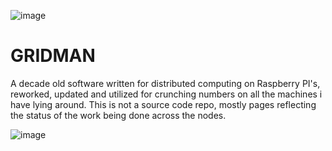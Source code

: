 ![image](https://github.com/invpe/GridMan/assets/106522950/bd484188-a689-497f-a41e-dc4d40117e4a)

# GRIDMAN

A decade old software written for distributed computing on Raspberry PI's, reworked, updated and utilized for crunching numbers on all the machines i have lying around. This is not a source code repo, mostly pages reflecting the status of the work being done across the nodes.

![image](https://github.com/invpe/GridMan/assets/106522950/f6591289-87e0-46f1-94cd-b368fa29a59e)



